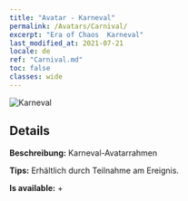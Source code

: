 ```yaml
---
title: "Avatar - Karneval"
permalink: /Avatars/Carnival/
excerpt: "Era of Chaos  Karneval"
last_modified_at: 2021-07-21
locale: de
ref: "Carnival.md"
toc: false
classes: wide
---
```

 ![Karneval](/images/a/avatarFrame_95.png)

## Details

 **Beschreibung:** Karneval-Avatarrahmen 

 **Tips:** Erhältlich durch Teilnahme am Ereignis. 

 **Is available:**  + 

